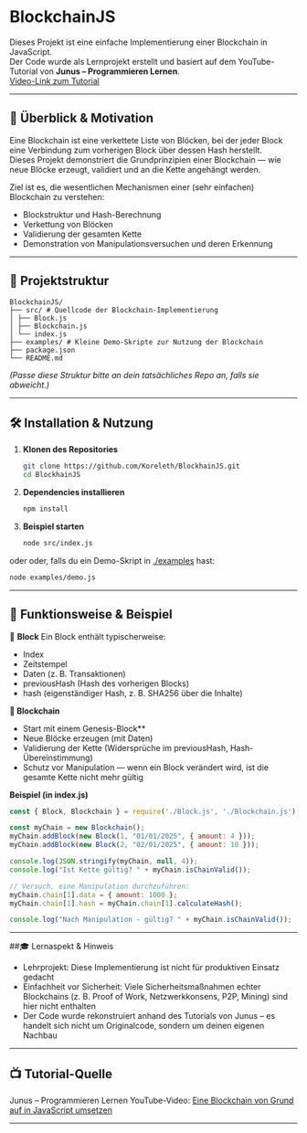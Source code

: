 # BlockchainJS

Dieses Projekt ist eine einfache Implementierung einer Blockchain in JavaScript.  
Der Code wurde als Lernprojekt erstellt und basiert auf dem YouTube-Tutorial von **Junus – Programmieren Lernen**.  
[Video-Link zum Tutorial](https://www.youtube.com/watch?v=EyRQ7r7875w)

---

## 📖 Überblick & Motivation

Eine Blockchain ist eine verkettete Liste von Blöcken, bei der jeder Block eine Verbindung zum vorherigen Block über dessen Hash herstellt.  
Dieses Projekt demonstriert die Grundprinzipien einer Blockchain — wie neue Blöcke erzeugt, validiert und an die Kette angehängt werden.

Ziel ist es, die wesentlichen Mechanismen einer (sehr einfachen) Blockchain zu verstehen:

- Blockstruktur und Hash-Berechnung  
- Verkettung von Blöcken  
- Validierung der gesamten Kette  
- Demonstration von Manipulationsversuchen und deren Erkennung  

---

## 🧱 Projektstruktur

```text
BlockchainJS/
├── src/ # Quellcode der Blockchain-Implementierung
│ ├── Block.js
│ ├── Blockchain.js
│ └── index.js
├── examples/ # Kleine Demo-Skripte zur Nutzung der Blockchain
├── package.json
└── README.md
```

*(Passe diese Struktur bitte an dein tatsächliches Repo an, falls sie abweicht.)*

---

## 🛠️ Installation & Nutzung

1. **Klonen des Repositories**

   ```bash
   git clone https://github.com/Koreleth/BlockhainJS.git
   cd BlockhainJS
   ```
2. **Dependencies installieren**
   ```bash
   npm install
   ```

3. **Beispiel starten**
   ```bash
   node src/index.js
   ```

oder oder, falls du ein Demo-Skript in [./examples](./examples) hast:
  ```bash
  node examples/demo.js
  ```

---

## 🧾 Funktionsweise & Beispiel

🔐 **Block**
Ein Block enthält typischerweise:
- Index
- Zeitstempel
- Daten (z. B. Transaktionen)
- previousHash (Hash des vorherigen Blocks)
- hash (eigenständiger Hash, z. B. SHA256 über die Inhalte)
  

**🧩 Blockchain**
- Start mit einem Genesis-Block**
- Neue Blöcke erzeugen (mit Daten)
- Validierung der Kette (Widersprüche im previousHash, Hash-Übereinstimmung)
- Schutz vor Manipulation — wenn ein Block verändert wird, ist die gesamte Kette nicht mehr gültig


**Beispiel (in index.js)**
```javascript
const { Block, Blockchain } = require('./Block.js', './Blockchain.js');

const myChain = new Blockchain();
myChain.addBlock(new Block(1, "01/01/2025", { amount: 4 }));
myChain.addBlock(new Block(2, "02/01/2025", { amount: 10 }));

console.log(JSON.stringify(myChain, null, 4));
console.log("Ist Kette gültig? " + myChain.isChainValid());

// Versuch, eine Manipulation durchzuführen:
myChain.chain[1].data = { amount: 1000 };
myChain.chain[1].hash = myChain.chain[1].calculateHash();

console.log("Nach Manipulation - gültig? " + myChain.isChainValid());
```
---

##🎓 Lernaspekt & Hinweis

- Lehrprojekt: Diese Implementierung ist nicht für produktiven Einsatz gedacht
- Einfachheit vor Sicherheit: Viele Sicherheitsmaßnahmen echter Blockchains (z. B. Proof of Work, Netzwerkkonsens, P2P, Mining) sind hier nicht enthalten
- Der Code wurde rekonstruiert anhand des Tutorials von Junus – es handelt sich nicht um Originalcode, sondern um deinen eigenen Nachbau

---

## 📺 Tutorial-Quelle
Junus – Programmieren Lernen
YouTube-Video: [Eine Blockchain von Grund auf in JavaScript umsetzen](https://www.youtube.com/watch?v=EyRQ7r7875w)

---
